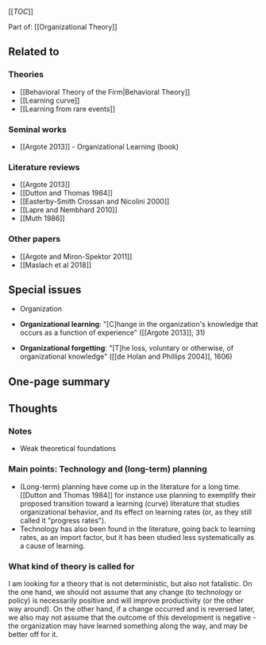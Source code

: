 [[_TOC_]]

Part of: [[Organizational Theory]]

## Related to

### Theories
* [[Behavioral Theory of the Firm|Behavioral Theory]]
* [[Learning curve]]
* [[Learning from rare events]]

### Seminal works
* [[Argote 2013]] - Organizational Learning (book)

### Literature reviews
* [[Argote 2013]]
* [[Dutton and Thomas 1984]]
* [[Easterby-Smith Crossan and Nicolini 2000]]
* [[Lapre and Nembhard 2010]]
* [[Muth 1986]]

### Other papers
* [[Argote and Miron-Spektor 2011]]
* [[Maslach et al 2018]]

## Special issues
* Organization 

* **Organizational learning**: "[C]hange in the organization's knowledge that occurs as a function of experience" ([[Argote 2013]], 31)
* **Organizational forgetting**: "[T]he loss, voluntary or otherwise, of organizational knowledge" ([[de Holan and Phillips 2004]], 1606)

## One-page summary

## Thoughts

### Notes
* Weak theoretical foundations

### Main points: Technology and (long-term) planning
* (Long-term) planning have come up in the literature for a long time. [[Dutton and Thomas 1984]] for instance use planning to exemplify their proposed transition toward a learning (curve) literature that studies organizational behavior, and its effect on learning rates (or, as they still called it "progress rates").
* Technology has also been found in the literature, going back to learning rates, as an import factor, but it has been studied less systematically as a cause of learning.

### What kind of theory is called for
I am looking for a theory that is not deterministic, but also not fatalistic. On the one hand, we should not assume that any change (to technology or policy) is necessarily positive and will improve productivity (or the other way around). On the other hand, if a change occurred and is reversed later, we also may not assume that the outcome of this development is negative - the organization may have learned something along the way, and may be better off for it.